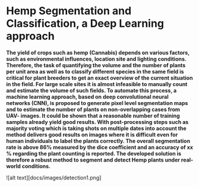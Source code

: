 # Hemp Segmentation and Classification, a Deep Learning approach

__The yield of crops such as hemp (Cannabis) depends on various factors, such as environmental influences, location site and lighting conditions.  Therefore, the task of quantifying the volume and the number of plants per unit area as well as to classify different species in the same field is critical for plant breeders to get an exact overview of the current situation in the field. For large scale sites it is almost infeasible to manually count and estimate the volume of such fields. 
To automate this process, a machine learning approach, based on deep convolutional neural networks (CNN), is proposed to generate pixel level segmentation maps and to estimate the number of plants on non-overlapping cases from UAV- images.
It could be shown that a reasonable number of training samples already yield good results. With post-processing steps such as majority voting which is taking shots on multiple dates into account the method delivers good results on images where it is difficult even for human individuals to label the plants correctly. 
The overall segmentation rate is above 86% measured by the dice coefficient and an accuracy of xx % regarding the plant counting is reported. The developed solution is therefore a robust method to segment and detect Hemp plants under real-world conditions.__

![alt text][docs/images/detection1.png]
